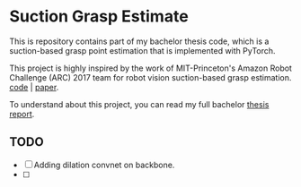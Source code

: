 # Suction Grasp Estimate
This is repository contains part of my bachelor thesis code, which is a suction-based grasp point estimation that is implemented with PyTorch. 

This project is highly inspired by the work of MIT-Princeton's Amazon Robot Challenge (ARC) 2017 team for robot vision suction-based grasp estimation.
[code](https://github.com/andyzeng/arc-robot-vision) | [paper](https://arxiv.org/abs/1710.01330).

To understand about this project, you can read my full bachelor [thesis report](triwahyuu/bachelor_thesis).

## TODO
- [ ] Adding dilation convnet on backbone.
- [ ] 